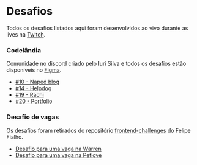 <h1>Desafios</h1>
<p>Todos os desafios listados aqui foram desenvolvidos ao vivo durante as lives na <a href="https://twitch.tv/devlucaslopes" target="_blank">Twitch</a>.</p>

<h3>Codelândia</h3>
<p>Comunidade no discord criado pelo Iuri Silva e todos os desafios estão disponíveis no <a href="https://www.figma.com/file/Yb9IBH56g7T1hdIyZ3BMNO/Desafios---Codel%C3%A2ndia?node-id=624%3A2" target="_blank">Figma</a>.</p>

<ul>
  <li>
    <a href="https://github.com/devlucaslopes/10-naped-blog" target="_blank">#10 - Naped blog</a>
  </li>
  <li>
    <a href="https://github.com/devlucaslopes/14-helpdog" target="_blank">#14 - Helpdog</a>
  </li>
  <li>
    <a href="https://github.com/devlucaslopes/2-rachi" target="_blank">#19 - Rachi</a>
  </li>
  <li>
    <a href="https://github.com/devlucaslopes/20-porfolio" target="_blank">#20 - Portfolio</a>
  </li>
</ul>

<h3>Desafio de vagas</h3>
<p>Os desafios foram retirados do repositório <a href="https://github.com/felipefialho/frontend-challenges" target="_blank">frontend-challenges</a> do Felipe Fialho.</p>

<ul>
  <li>
    <a href="https://github.com/devlucaslopes/challenge-warren-front-end" target="_blank">Desafio para uma vaga na Warren</a>
  </li>
  <li>
    <a href="https://github.com/devlucaslopes/desafio-busca-cep" target="_blank">Desafio para uma vaga na Petlove</a>
  </li>
</ul>

